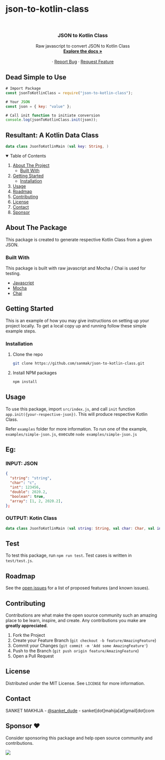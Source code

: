 # json-to-kotlin-class

<!-- PROJECT LOGO -->
<br />
<p align="center">

  <h3 align="center">JSON to Kotlin Class</h3>

  <p align="center">
    Raw javascript to convert JSON to Kotlin Class
    <br />
    <a href="https://github.com/sanmak/json-to-kotlin-class"><strong>Explore the docs »</strong></a>
    <br />
    <br />
    ·
    <a href="https://github.com/sanmak/json-to-kotlin-class/issues">Report Bug</a>
    ·
    <a href="https://github.com/sanmak/json-to-kotlin-class/issues">Request Feature</a>
  </p>
</p>

## Dead Simple to Use

```javascript
# Import Package
const jsonToKotlinClass = require("json-to-kotlin-class");

# Your JSON
const json = { key: "value" };

# Call init function to initiate conversion
console.log(jsonToKotlinClass.init(json));
```
## Resultant: A Kotlin Data Class

```Kotlin
data class JsonToKotlinMain (val key: String, )
```

<!-- TABLE OF CONTENTS -->
<details open="open">
  <summary>Table of Contents</summary>
  <ol>
    <li>
      <a href="#about-the-project">About The Project</a>
      <ul>
        <li><a href="#built-with">Built With</a></li>
      </ul>
    </li>
    <li>
      <a href="#getting-started">Getting Started</a>
      <ul>
        <li><a href="#installation">Installation</a></li>
      </ul>
    </li>
    <li><a href="#usage">Usage</a></li>
    <li><a href="#roadmap">Roadmap</a></li>
    <li><a href="#contributing">Contributing</a></li>
    <li><a href="#license">License</a></li>
    <li><a href="#contact">Contact</a></li>
    <li><a href="#contact">Sponsor</a></li>
  </ol>
</details>



<!-- ABOUT THE PROJECT -->
## About The Package

This package is created to generate respective Kotlin Class from a given JSON.

### Built With

This package is built with raw javascript and Mocha / Chai is used for testing.

* [Javascript](https://www.javascript.com/)
* [Mocha](https://mochajs.org/)
* [Chai](https://www.chaijs.com/)



<!-- GETTING STARTED -->
## Getting Started

This is an example of how you may give instructions on setting up your project locally.
To get a local copy up and running follow these simple example steps.

### Installation

1. Clone the repo
   ```sh
   git clone https://github.com/sanmak/json-to-kotlin-class.git
   ```
2. Install NPM packages
   ```sh
   npm install
   ```

<!-- USAGE EXAMPLES -->
## Usage

To use this package, import `src/index.js`, and call `init` function `app.init({your-respective-json})`. This will produce respective Kotlin Class.

Refer `examples` folder for more information. To run one of the example, `examples/simple-json.js`, execute `node examples/simple-json.js`

## Eg: 

### INPUT: JSON

```json
{
  "string": "string",
  "char": "c",
  "int": 123456,
  "double": 2020.2,
  "boolean": true,
  "array": [1, 2, 2020.2],
};
```

### OUTPUT: Kotin Class

```Kotlin
data class JsonToKotlinMain (val string: String, val char: Char, val int: Int, val double: Double, val boolean: Boolean, val array: Array<Double>, )
```

## Test

To test this package, run `npm run test`. Test cases is written in `test/test.js`.

<!-- ROADMAP -->
## Roadmap

See the [open issues](https://github.com/sanmak/json-to-kotlin-class/issues) for a list of proposed features (and known issues).



<!-- CONTRIBUTING -->
## Contributing

Contributions are what make the open source community such an amazing place to be learn, inspire, and create. Any contributions you make are **greatly appreciated**.

1. Fork the Project
2. Create your Feature Branch (`git checkout -b feature/AmazingFeature`)
3. Commit your Changes (`git commit -m 'Add some AmazingFeature'`)
4. Push to the Branch (`git push origin feature/AmazingFeature`)
5. Open a Pull Request



<!-- LICENSE -->
## License

Distributed under the MIT License. See `LICENSE` for more information.



<!-- CONTACT -->
## Contact

SANKET MAKHIJA - [@sanket_dude](https://twitter.com/sanket_dude) - sanket[dot]mahija[at]gmail[dot]com

## Sponsor ❤️

Consider sponsoring this package and help open source community and contributions.

 <a href="https://ko-fi.com/E1E72C2MM" target="_blank"> <img style={kofiStyle} src="https://cdn.ko-fi.com/cdn/kofi1.png?v=2"></img> </a>